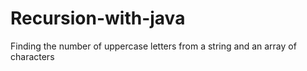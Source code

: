# Recursion-with-java
Finding the number of uppercase letters from a string and an array of characters
